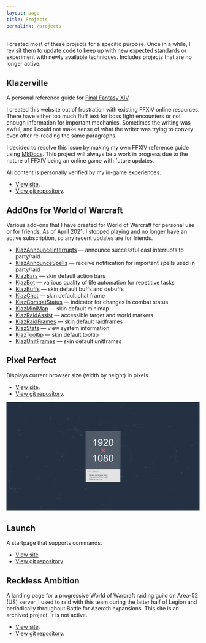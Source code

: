 ```yaml
---
layout: page
title: Projects
permalink: /projects
---
```


I created most of these projects for a specific purpose. Once in a while, I revisit them to update code to keep up with new expected standards or experiment with newly available techniques. Includes projects that are no longer active.

## Klazerville

A personal reference guide for [Final Fantasy XIV](https://www.finalfantasyxiv.com/).

I created this website out of frustration with existing FFXIV online resources. There have either too much fluff text for boss fight encounters or not enough information for important mechanics. Sometimes the writing was awful, and I could not make sense of what the writer was trying to convey even after re-reading the same paragraphs.

I decided to resolve this issue by making my own FFXIV reference guide using [MkDocs](https://www.mkdocs.org/). This project will always be a work in progress due to the nature of FFXIV being an online game with future updates.

All content is personally verified by my in-game experiences.

- [View site](https://klazerville.com).
- [View git repository](https://github.com/haothitran/klazerville).

## AddOns for World of Warcraft

Various add-ons that I have created for World of Warcraft for personal use or for friends. As of April 2021, I stopped playing and no longer have an active subscription, so any recent updates are for friends.

- [KlazAnnounceInterrupts](https://github.com/haothitran/KlazAnnounceInterrupts) — announce successful cast interrupts to party/raid
- [KlazAnnounceSpells](https://github.com/haothitran/KlazAnnounceSpells) — receive notification for important spells used in party/raid
- [KlazBars](https://github.com/haothitran/KlazBars) — skin default action bars
- [KlazBot](https://github.com/haothitran/KlazBot) — various quality of life automation for repetitive tasks
- [KlazBuffs](https://github.com/haothitran/KlazBuffs) — skin default buffs and debuffs
- [KlazChat](https://github.com/haothitran/KlazChat) — skin default chat frame
- [KlazCombatStatus](https://github.com/haothitran/KlazCombatStatus) — indicator for changes in combat status
- [KlazMiniMap](https://github.com/haothitran/KlazMiniMap) — skin default minimap
- [KlazRaidAssist](https://github.com/haothitran/KlazRaidAssist) — accessible target and world markers
- [KlazRaidFrames](https://github.com/haothitran/KlazRaidFrames) — skin default raidframes
- [KlazStats](https://github.com/haothitran/KlazStats) — view system information
- [KlazTooltip](https://github.com/haothitran/KlazTooltip) — skin default tooltip
- [KlazUnitFrames](https://github.com/haothitran/KlazUnitFrames) — skin default unitframes

## Pixel Perfect

Displays current browser size (width by height) in pixels.

- [View site](https://haothitran.github.io/pixel-perfect/).
- [View git repository](https://github.com/haothitran/pixel-perfect).

[![](assets/projects-screenshots/pixel-perfect.png)](https://haothitran.github.io/pixel-perfect/)

## Launch

A startpage that supports commands.

- [View site](https://haothitran.github.io/launch/)
- [View git repository](https://github.com/haothitran/launch)

## Reckless Ambition

A landing page for a progressive World of Warcraft raiding guild on Area-52 (US) server. I used to raid with this team during the latter half of Legion and periodically throughout Battle for Azeroth expansions. This site is an archived project. It is not active.

- [View site](https://haothitran.github.io/reckless-ambition/).
- [View git repository](https://github.com/haothitran/reckless-ambition).
